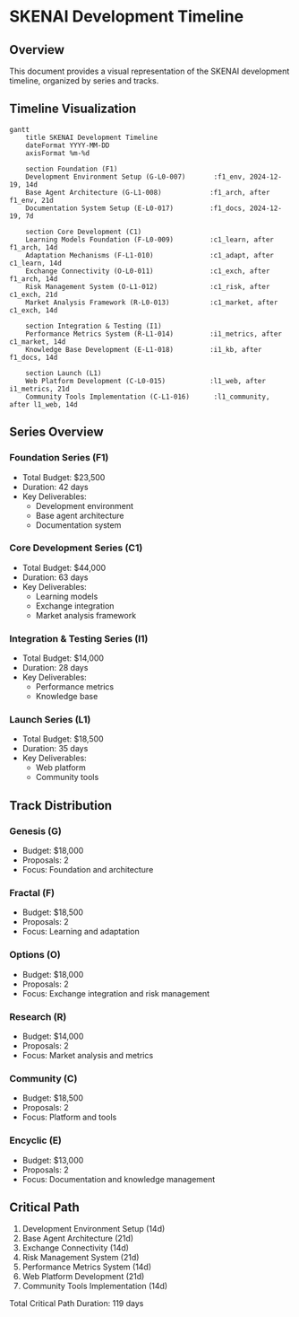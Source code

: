 # SKENAI Development Timeline

## Overview
This document provides a visual representation of the SKENAI development timeline, organized by series and tracks.

## Timeline Visualization

```mermaid
gantt
    title SKENAI Development Timeline
    dateFormat YYYY-MM-DD
    axisFormat %m-%d
    
    section Foundation (F1)
    Development Environment Setup (G-L0-007)       :f1_env, 2024-12-19, 14d
    Base Agent Architecture (G-L1-008)            :f1_arch, after f1_env, 21d
    Documentation System Setup (E-L0-017)         :f1_docs, 2024-12-19, 7d
    
    section Core Development (C1)
    Learning Models Foundation (F-L0-009)         :c1_learn, after f1_arch, 14d
    Adaptation Mechanisms (F-L1-010)              :c1_adapt, after c1_learn, 14d
    Exchange Connectivity (O-L0-011)              :c1_exch, after f1_arch, 14d
    Risk Management System (O-L1-012)             :c1_risk, after c1_exch, 21d
    Market Analysis Framework (R-L0-013)          :c1_market, after c1_exch, 14d
    
    section Integration & Testing (I1)
    Performance Metrics System (R-L1-014)         :i1_metrics, after c1_market, 14d
    Knowledge Base Development (E-L1-018)         :i1_kb, after f1_docs, 14d
    
    section Launch (L1)
    Web Platform Development (C-L0-015)           :l1_web, after i1_metrics, 21d
    Community Tools Implementation (C-L1-016)      :l1_community, after l1_web, 14d
```

## Series Overview

### Foundation Series (F1)
- Total Budget: $23,500
- Duration: 42 days
- Key Deliverables:
  - Development environment
  - Base agent architecture
  - Documentation system

### Core Development Series (C1)
- Total Budget: $44,000
- Duration: 63 days
- Key Deliverables:
  - Learning models
  - Exchange integration
  - Market analysis framework

### Integration & Testing Series (I1)
- Total Budget: $14,000
- Duration: 28 days
- Key Deliverables:
  - Performance metrics
  - Knowledge base

### Launch Series (L1)
- Total Budget: $18,500
- Duration: 35 days
- Key Deliverables:
  - Web platform
  - Community tools

## Track Distribution

### Genesis (G)
- Budget: $18,000
- Proposals: 2
- Focus: Foundation and architecture

### Fractal (F)
- Budget: $18,500
- Proposals: 2
- Focus: Learning and adaptation

### Options (O)
- Budget: $18,000
- Proposals: 2
- Focus: Exchange integration and risk management

### Research (R)
- Budget: $14,000
- Proposals: 2
- Focus: Market analysis and metrics

### Community (C)
- Budget: $18,500
- Proposals: 2
- Focus: Platform and tools

### Encyclic (E)
- Budget: $13,000
- Proposals: 2
- Focus: Documentation and knowledge management

## Critical Path
1. Development Environment Setup (14d)
2. Base Agent Architecture (21d)
3. Exchange Connectivity (14d)
4. Risk Management System (21d)
5. Performance Metrics System (14d)
6. Web Platform Development (21d)
7. Community Tools Implementation (14d)

Total Critical Path Duration: 119 days
